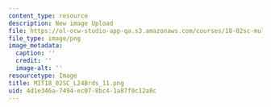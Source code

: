 ```yaml
---
content_type: resource
description: New image Upload
file: https://ol-ocw-studio-app-qa.s3.amazonaws.com/courses/18-02sc-multivariable-calculus-fall-2010/4d1e346a7494ec078bc41a87f0c12a8c_MIT18_02SC_L24Brds_11.png
file_type: image/png
image_metadata:
  caption: ''
  credit: ''
  image-alt: ''
resourcetype: Image
title: MIT18_02SC_L24Brds_11.png
uid: 4d1e346a-7494-ec07-8bc4-1a87f0c12a8c
---
```


